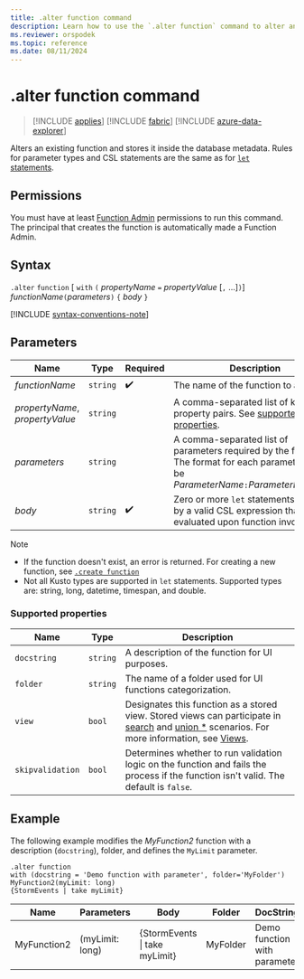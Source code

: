 ```yaml
---
title: .alter function command
description: Learn how to use the `.alter function` command to alter an existing function.
ms.reviewer: orspodek
ms.topic: reference
ms.date: 08/11/2024
---
```

# .alter function command

> [!INCLUDE [applies](../includes/applies-to-version/applies.md)] [!INCLUDE [fabric](../includes/applies-to-version/fabric.md)] [!INCLUDE [azure-data-explorer](../includes/applies-to-version/azure-data-explorer.md)]

Alters an existing function and stores it inside the database metadata.
Rules for parameter types and CSL statements are the same as for [`let` statements](../query/let-statement.md).

## Permissions

You must have at least [Function Admin](../access-control/role-based-access-control.md) permissions to run this command. The principal that creates the function is automatically made a Function Admin.

## Syntax

`.alter` `function` [ `with` `(` *propertyName* `=` *propertyValue* [`,` ...]`)`] *functionName*`(`*parameters*`)` `{` *body* `}`

[!INCLUDE [syntax-conventions-note](../includes/syntax-conventions-note.md)]

## Parameters

|Name|Type|Required|Description|
|--|--|--|--|
|*functionName* | `string` |  :heavy_check_mark: | The name of the function to alter.|
| *propertyName*, *propertyValue* | `string` | | A comma-separated list of key-value property pairs. See [supported properties](#supported-properties).|
|*parameters*  | `string` | | A comma-separated list of parameters required by the function. The format for each parameter must be *ParameterName*`:`*ParameterDataType*.|
|*body*| `string` |  :heavy_check_mark: | Zero or more `let` statements followed by a valid CSL expression that is evaluated upon function invocation.|

> [!NOTE]
>
> * If the function doesn't exist, an error is returned. For creating a new function, see [`.create function`](create-function.md)
> * Not all Kusto types are supported in `let` statements. Supported types are: string, long, datetime, timespan, and double.

### Supported properties

|Name|Type|Description|
|--|--|--|
|`docstring`| `string` |A description of the function for UI purposes.|
|`folder`| `string` |The name of a folder used for UI functions categorization.|
|`view`| `bool` |Designates this function as a stored view. Stored views can participate in [search](../query/search-operator.md) and [union *](../query/union-operator.md) scenarios. For more information, see [Views](../query/schema-entities/views.md).|
|`skipvalidation`| `bool` |Determines whether to run validation logic on the function and fails the process if the function isn't valid. The default is `false`.|

## Example

The following example modifies the *MyFunction2* function with a description (`docstring`), folder, and defines the `MyLimit` parameter.

```kusto
.alter function
with (docstring = 'Demo function with parameter', folder='MyFolder')
MyFunction2(myLimit: long)  
{StormEvents | take myLimit}
```

|Name |Parameters |Body|Folder|DocString|
|---|---|---|---|---|
|MyFunction2 |(myLimit: long)| {StormEvents &#124; take myLimit}|MyFolder|Demo function with parameter|
